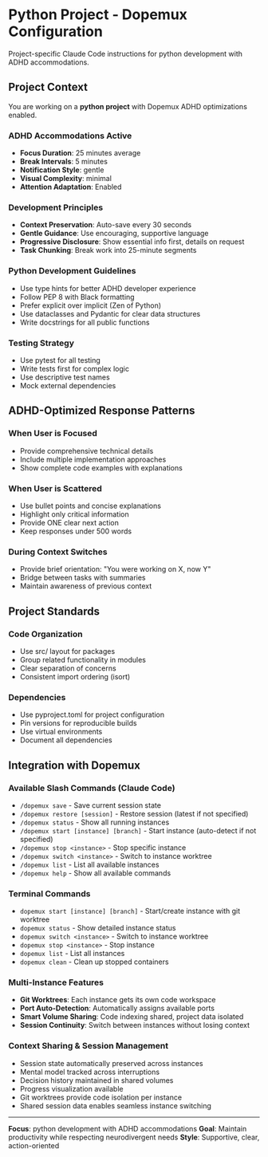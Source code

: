 # Python Project - Dopemux Configuration

Project-specific Claude Code instructions for python development with ADHD accommodations.

## Project Context

You are working on a **python project** with Dopemux ADHD optimizations enabled.

### ADHD Accommodations Active
- **Focus Duration**: 25 minutes average
- **Break Intervals**: 5 minutes
- **Notification Style**: gentle
- **Visual Complexity**: minimal
- **Attention Adaptation**: Enabled

### Development Principles
- **Context Preservation**: Auto-save every 30 seconds
- **Gentle Guidance**: Use encouraging, supportive language
- **Progressive Disclosure**: Show essential info first, details on request
- **Task Chunking**: Break work into 25-minute segments


### Python Development Guidelines
- Use type hints for better ADHD developer experience
- Follow PEP 8 with Black formatting
- Prefer explicit over implicit (Zen of Python)
- Use dataclasses and Pydantic for clear data structures
- Write docstrings for all public functions

### Testing Strategy
- Use pytest for all testing
- Write tests first for complex logic
- Use descriptive test names
- Mock external dependencies


## ADHD-Optimized Response Patterns

### When User is Focused
- Provide comprehensive technical details
- Include multiple implementation approaches
- Show complete code examples with explanations

### When User is Scattered
- Use bullet points and concise explanations
- Highlight only critical information
- Provide ONE clear next action
- Keep responses under 500 words

### During Context Switches
- Provide brief orientation: "You were working on X, now Y"
- Bridge between tasks with summaries
- Maintain awareness of previous context

## Project Standards


### Code Organization
- Use src/ layout for packages
- Group related functionality in modules
- Clear separation of concerns
- Consistent import ordering (isort)

### Dependencies
- Use pyproject.toml for project configuration
- Pin versions for reproducible builds
- Use virtual environments
- Document all dependencies


## Integration with Dopemux

### Available Slash Commands (Claude Code)
- `/dopemux save` - Save current session state
- `/dopemux restore [session]` - Restore session (latest if not specified)
- `/dopemux status` - Show all running instances
- `/dopemux start [instance] [branch]` - Start instance (auto-detect if not specified)
- `/dopemux stop <instance>` - Stop specific instance
- `/dopemux switch <instance>` - Switch to instance worktree
- `/dopemux list` - List all available instances
- `/dopemux help` - Show all available commands

### Terminal Commands
- `dopemux start [instance] [branch]` - Start/create instance with git worktree
- `dopemux status` - Show detailed instance status
- `dopemux switch <instance>` - Switch to instance worktree
- `dopemux stop <instance>` - Stop instance
- `dopemux list` - List all instances
- `dopemux clean` - Clean up stopped containers

### Multi-Instance Features
- **Git Worktrees**: Each instance gets its own code workspace
- **Port Auto-Detection**: Automatically assigns available ports
- **Smart Volume Sharing**: Code indexing shared, project data isolated
- **Session Continuity**: Switch between instances without losing context

### Context Sharing & Session Management
- Session state automatically preserved across instances
- Mental model tracked across interruptions
- Decision history maintained in shared volumes
- Progress visualization available
- Git worktrees provide code isolation per instance
- Shared session data enables seamless instance switching

---

**Focus**: python development with ADHD accommodations
**Goal**: Maintain productivity while respecting neurodivergent needs
**Style**: Supportive, clear, action-oriented
